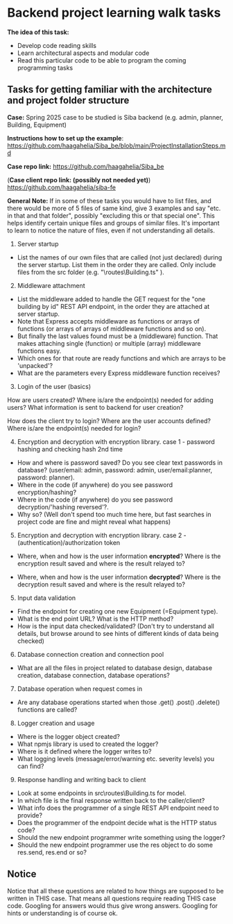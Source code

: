 # Backend project learning walk tasks 

**The idea of this task:**

* Develop code reading skills
* Learn architectural aspects and modular code
* Read this particular code to be able to program the coming programming tasks

## Tasks for getting familiar with the architecture and project folder structure

**Case:** Spring 2025 case to be studied is Siba backend (e.g. admin, planner, Building, Equipment)

**Instructions how to set up the example**: https://github.com/haagahelia/Siba_be/blob/main/ProjectInstallationSteps.md 

**Case repo link:** https://github.com/haagahelia/Siba_be

(**Case client repo link: (possibly not needed yet)**) https://github.com/haagahelia/siba-fe

**General Note:** If in some of these tasks you would have to list files, and there would be more of 5 files of same kind, give 3 examples and say "etc. in that and that folder", possibly "excluding this or that special one". This helps identify certain unique files and groups of similar files. It's important to learn to notice the nature of files, even if not understanding all details.
 
1. Server startup

* List the names of our own files that are called (not just declared) during the server startup. List them in the order they are called. Only include files from the src folder (e.g. "\routes\Building.ts" ).

2. Middleware attachment

* List the middleware added to handle the GET request for the "one building by id" REST API endpoint, in the order they are attached at server startup.
* Note that Express accepts middleware as functions or arrays of functions (or arrays of arrays of middleware functions and so on).
* But finally the last values found must be a (middleware) function. That makes attaching single (function) or multiple (array) middleware functions easy.
* Which ones for that route are ready functions and which are arrays to be 'unpacked'?
* What are the parameters every Express middleware function receives?

3. Login of the user (basics)

How are users created? Where is/are the endpoint(s) needed for adding users? What information is sent to backend for user creation?

How does the client try to login? Where are the user accounts defined? Where is/are the endpoint(s) needed for login?

4. Encryption and decryption with encryption library. case 1 - password hashing and checking hash 2nd time

* How and where is password saved? Do you see clear text passwords in database? (user/email: admin, password: admin, user/email:planner, password: planner). 
* Where in the code (if anywhere) do you see password encryption/hashing? 
* Where in the code (if anywhere) do you see password decryption/'hashing reversed'?. 
* Why so? (Well don't spend too much time here, but fast searches in project code are fine and might reveal what happens)

5. Encryption and decryption with encryption library. case 2 - (authentication)/authorization token

* Where, when and how is the user information **encrypted**? Where is the encryption result saved and where is the result relayed to?

* Where, when and how is the user information **decrypted**? Where is the decryption result saved and where is the result relayed to?

5. Input data validation

* Find the endpoint for creating one new Equipment (=Equipment type). 
* What is the end point URL? What is the HTTP method? 
* How is the input data checked/validated? (Don't try to understand all details, but browse around to see hints of different kinds of data being checked)

6. Database connection creation and connection pool

* What are all the files in project related to database design, database creation, database connection, database operations?

7. Database operation when request comes in

* Are any database operations started when those .get() .post() .delete() functions are called?

8. Logger creation and usage

* Where is the logger object created? 
* What npmjs library is used to created the logger? 
* Where is it defined where the logger writes to?
* What logging levels (message/error/warning etc. severity levels) you can find?

9. Response handling and writing back to client

* Look at some endpoints in src\routes\Building.ts for model. 
* In which file is the final response written back to the caller/client? 
* What info does the programmer of a single REST API endpoint need to provide? 
* Does the programmer of the endpoint decide what is the HTTP status code?
* Should the new endpoint programmer write something using the logger?
* Should the new endpoint programmer use the res object to do some res.send, res.end or so? 

## Notice
Notice that all these questions are related to how things are supposed to be written in THIS case. That means all questions require reading THIS case code. Googling for answers would thus give wrong answers. Googling for hints or understanding is of course ok.